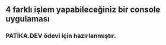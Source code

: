## 4 farklı işlem yapabileceğiniz bir console uygulaması


### PATİKA.DEV ödevi için hazırlanmıştır.
